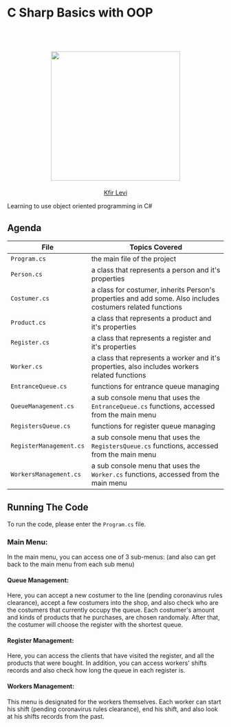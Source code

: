 # C Sharp Basics with OOP
<h1 align="center">
  <br>
  <img src="https://github.com/kfirlevi/C-Sharp-Basics-with-OOP/blob/main/source/Grocery_store_image.jfif" height="300">
</h1>
  <p align="center">
    <a href="https://github.com/kfirlevi"> Kfir Levi </a> 
  </p>

Learning to use object oriented programming in C#

## Agenda

|File       | Topics Covered |
|----------------|---------|
|`Program.cs`| the main file of the project |
|`Person.cs`| a class that represents a person and it's properties |
|`Costumer.cs`| a class for costumer, inherits Person's properties and add some. Also includes costumers related functions |
|`Product.cs`| a class that represents a product and it's properties |
|`Register.cs`| a class that represents a register and it's properties |
|`Worker.cs`| a class that represents a worker and it's properties, also includes workers related functions |
|`EntranceQueue.cs`| functions for entrance queue managing|
|`QueueManagement.cs`| a sub console menu that uses the `EntranceQueue.cs` functions, accessed from the main menu |
|`RegistersQueue.cs`| functions for register queue managing|
|`RegisterManagement.cs`| a sub console menu that uses the `RegistersQueue.cs` functions, accessed from the main menu |
|`WorkersManagement.cs`| a sub console menu that uses the `Worker.cs` functions, accessed from the main menu |


## Running The Code
To run the code, please enter the `Program.cs` file. 
### Main Menu:
In the main menu, you can access one of 3 sub-menus: (and also can get back to the main menu from each sub menu)
#### Queue Management:
Here, you can accept a new costumer to the line (pending coronavirus rules clearance), accept a few costumers into the shop, and also check who are the costumers that currently occupy the queue. Each costumer's amount and kinds of products that he purchases, are chosen randomaly. After that, the costumer will choose the register with the shortest queue.
#### Register Management:
Here, you can access the clients that have visited the register, and all the products that were bought. In addition, you can access workers' shifts records and also check how long the queue in each register is.
#### Workers Management:
This menu is designated for the workers themselves. Each worker can start his shift (pending coronavirus rules clearance), end his shift, and also look at his shifts records from the past.

